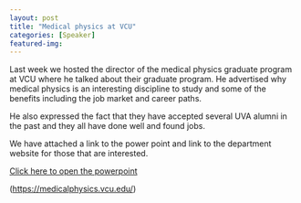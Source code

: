 ```yaml
---
layout: post
title: "Medical physics at VCU"
categories: [Speaker]
featured-img: 
---
```


Last week we hosted the director of the medical physics graduate program at VCU where he talked about their graduate program. He advertised why medical physics is an interesting discipline to study and some of the benefits including the job market and career paths.

He also expressed the fact that they have accepted several UVA alumni in the past and they all have done well and found jobs.

We have attached a link to the power point and link to the department website for those that are interested.

[Click here to open the powerpoint](https://pages.shanti.virginia.edu/SPS_at_UVA/files/2017/11/Intro-to-Medical-Physics.pptx)

(https://medicalphysics.vcu.edu/)
